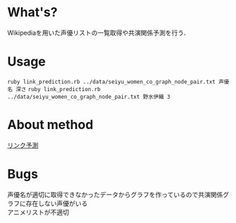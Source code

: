 # What's?  
Wikipediaを用いた声優リストの一覧取得や共演関係予測を行う．
# Usage   
`ruby link_prediction.rb ../data/seiyu_women_co_graph_node_pair.txt 声優名 深さ`
`ruby link_prediction.rb ../data/seiyu_women_co_graph_node_pair.txt 野水伊織 3`
# About method
[リンク予測](http://d.hatena.ne.jp/repose/20120118/1326814365)  
# Bugs
声優名が適切に取得できなかったデータからグラフを作っているので共演関係グラフに存在しない声優がいる  
アニメリストが不適切
